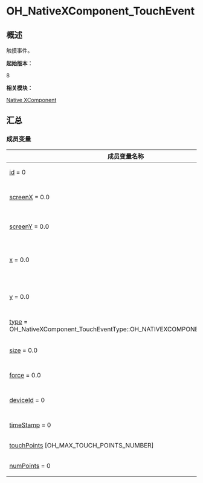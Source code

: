 # OH_NativeXComponent_TouchEvent


## 概述

触摸事件。

**起始版本：**

8

**相关模块：**

[Native XComponent](_o_h___native_x_component.md)


## 汇总


### 成员变量

  | 成员变量名称 | 描述 | 
| -------- | -------- |
| [id](_o_h___native_x_component.md#id-22) = 0 | 手指的唯一标识符。 | 
| [screenX](_o_h___native_x_component.md#screenx-23) = 0.0 | 触摸点相对于屏幕左边缘的x坐标。 | 
| [screenY](_o_h___native_x_component.md#screeny-23) = 0.0 | 触摸点相对于屏幕上边缘的y坐标。 | 
| [x](_o_h___native_x_component.md#x-23) = 0.0 | 触摸点相对于XComponent组件左边缘的x坐标。 | 
| [y](_o_h___native_x_component.md#y-23) = 0.0 | 触摸点相对于XComponent组件上边缘的y坐标。 | 
| [type](_o_h___native_x_component.md#type-22) = OH_NativeXComponent_TouchEventType::OH_NATIVEXCOMPONENT_UNKNOWN | 触摸事件的触摸类型。 | 
| [size](_o_h___native_x_component.md#size-22) = 0.0 | 指垫和屏幕之间的接触面积。 | 
| [force](_o_h___native_x_component.md#force-22) = 0.0 | 当前触摸事件的压力。 | 
| [deviceId](_o_h___native_x_component.md#deviceid) = 0 | 产生当前触摸事件的设备的ID。 | 
| [timeStamp](_o_h___native_x_component.md#timestamp-22) = 0 | 当前触摸事件的时间戳。 | 
| [touchPoints](_o_h___native_x_component.md#touchpoints) [OH_MAX_TOUCH_POINTS_NUMBER] | 当前触摸点的数组。 | 
| [numPoints](_o_h___native_x_component.md#numpoints) = 0 | 当前接触点的数量。 | 
